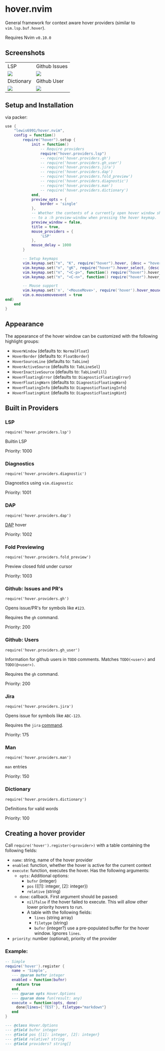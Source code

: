 # hover.nvim

General framework for context aware hover providers (similar to `vim.lsp.buf.hover`).

Requires Nvim `v0.10.0`

## Screenshots

<table>
  <tr>
    <td>LSP</td>
    <td>Github Issues</td>
  </tr>
  <tr>
    <td><img src="https://user-images.githubusercontent.com/7904185/160881442-1dcd0ccd-9b8c-4bd2-ad32-3fcd675c414d.png"></td>
    <td><img src="https://user-images.githubusercontent.com/7904185/160881424-6fb8d9a0-ced1-4240-a4bf-0991cdbff751.png"></td>
  </tr>
  <tr>
     <td>Dictionary</td>
     <td>Github User</td>
  </tr>
  <tr>
    <td><img src="https://user-images.githubusercontent.com/7904185/160881416-29017747-85df-45be-b704-452ec8f3a8f6.png"></td>
    <td><img src="https://user-images.githubusercontent.com/7904185/204776925-c28354d2-74f5-4d1e-b699-082eea9217dc.png"></td>
  </tr>
 </table>

## Setup and Installation

via packer:

```lua
use {
    "lewis6991/hover.nvim",
    config = function()
        require("hover").setup {
            init = function()
                -- Require providers
                require("hover.providers.lsp")
                -- require('hover.providers.gh')
                -- require('hover.providers.gh_user')
                -- require('hover.providers.jira')
                -- require('hover.providers.dap')
                -- require('hover.providers.fold_preview')
                -- require('hover.providers.diagnostic')
                -- require('hover.providers.man')
                -- require('hover.providers.dictionary')
            end,
            preview_opts = {
                border = 'single'
            },
            -- Whether the contents of a currently open hover window should be moved
            -- to a :h preview-window when pressing the hover keymap.
            preview_window = false,
            title = true,
            mouse_providers = {
                'LSP'
            },
            mouse_delay = 1000
        }

        -- Setup keymaps
        vim.keymap.set("n", "K", require("hover").hover, {desc = "hover.nvim"})
        vim.keymap.set("n", "gK", require("hover").hover_select, {desc = "hover.nvim (select)"})
        vim.keymap.set("n", "<C-p>", function() require("hover").hover_switch("previous") end, {desc = "hover.nvim (previous source)"})
        vim.keymap.set("n", "<C-n>", function() require("hover").hover_switch("next") end, {desc = "hover.nvim (next source)"})

        -- Mouse support
        vim.keymap.set('n', '<MouseMove>', require('hover').hover_mouse, { desc = "hover.nvim (mouse)" })
        vim.o.mousemoveevent = true
end)
    end
}
```

## Appearance

The appearance of the hover window can be customized with the following
highlight groups:

* `HoverWindow` (defaults to: `NormalFloat`)
* `HoverBorder` (defaults to: `FloatBorder`)
* `HoverSourceLine` (defaults to: `TabLine`)
* `HoverActiveSource` (defaults to: `TabLineSel`)
* `HoverInactiveSource` (defaults to: `TabLineFill`)
* `HoverFloatingError` (defaults to: `DiagnosticFloatingError`)
* `HoverFloatingWarn` (defaults to: `DiagnosticFloatingWarn`)
* `HoverFloatingInfo` (defaults to: `DiagnosticFloatingInfo`)
* `HoverFloatingHint` (defaults to: `DiagnosticFloatingHint`)

## Built in Providers

### LSP
`require('hover.providers.lsp')`

Builtin LSP

Priority: 1000

### Diagnostics
`require('hover.providers.diagnostic')`

Diagnostics using `vim.diagnostic`

Priority: 1001

### DAP
`require('hover.providers.dap')`

[DAP](https://github.com/mfussenegger/nvim-dap) hover

Priority: 1002

### Fold Previewing
`require('hover.providers.fold_preview')`

Preview closed fold under cursor

Priority: 1003

### Github: Issues and PR's
`require('hover.providers.gh')`

Opens issue/PR's for symbols like `#123`.

Requires the `gh` command.

Priority: 200

### Github: Users
`require('hover.providers.gh_user')`

Information for github users in `TODO` comments.
Matches `TODO(<user>)` and `TODO(@<user>)`.

Requires the `gh` command.

Priority: 200

### Jira
`require('hover.providers.jira')`

Opens issue for symbols like `ABC-123`.

Requires the `jira` [command](https://github.com/ankitpokhrel/jira-cli).

Priority: 175

### Man
`require('hover.providers.man')`

`man` entries

Priority: 150

### Dictionary
`require('hover.providers.dictionary')`

Definitions for valid words

Priority: 100

## Creating a hover provider

Call `require('hover').register(<provider>)` with a table containing the following fields:

- `name`: string, name of the hover provider
- `enabled`: function, whether the hover is active for the current context
- `execute`: function, executes the hover. Has the following arguments:
    - `opts`: Additional options:
        - `bufnr` (integer)
        - `pos` ({[1]: integer, [2]: integer})
        - `relative` (string)
    - `done`: callback. First argument should be passed:
        - `nil`/`false` if the hover failed to execute. This will allow other lower priority hovers to run.
        - A table with the following fields:
          - `lines` (string array)
          - `filetype` (string)
          - `bufnr` (integer?) use a pre-populated buffer for the hover window. Ignores `lines`.
- `priority`: number (optional), priority of the provider


### Example:

```lua
-- Simple
require('hover').register {
   name = 'Simple',
   --- @param bufnr integer
   enabled = function(bufnr)
     return true
   end,
   --- @param opts Hover.Options
   --- @param done fun(result: any)
   execute = function(opts, done)
     done{lines={'TEST'}, filetype="markdown"}
   end
}
```

```lua
--- @class Hover.Options
--- @field bufnr integer
--- @field pos {[1]: integer, [2]: integer}
--- @field relative? string
--- @field providers? string[]
```
